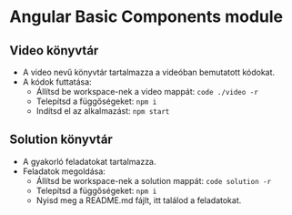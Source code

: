 # Angular Basic Components module

## Video könyvtár
- A video nevű könyvtár tartalmazza a videóban bemutatott kódokat.
- A kódok futtatása:
  - Állítsd be workspace-nek a video mappát: `code ./video -r`
  - Telepítsd a függőségeket: `npm i`
  - Indítsd el az alkalmazást: `npm start`

## Solution könyvtár
- A gyakorló feladatokat tartalmazza.
- Feladatok megoldása:
  - Állítsd be workspace-nek a solution mappát: `code solution -r`
  - Telepítsd a függőségeket: `npm i`
  - Nyisd meg a README.md fájlt, itt találod a feladatokat.
